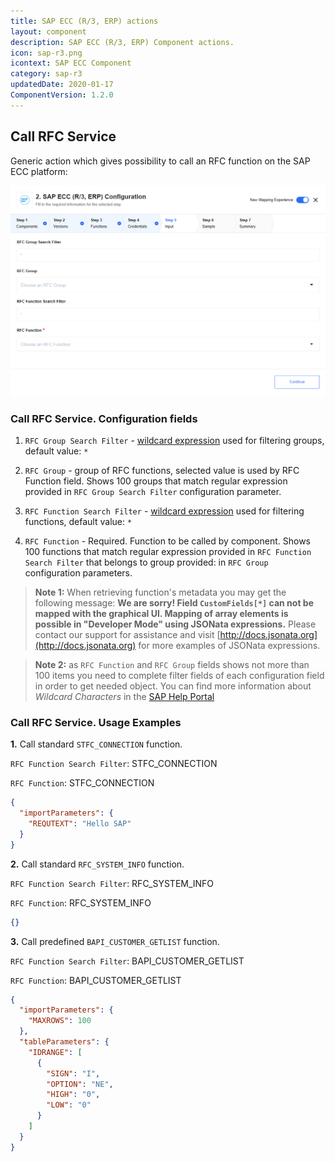 ```yaml
---
title: SAP ECC (R/3, ERP) actions
layout: component
description: SAP ECC (R/3, ERP) Component actions.
icon: sap-r3.png
icontext: SAP ECC Component
category: sap-r3
updatedDate: 2020-01-17
ComponentVersion: 1.2.0
---
```


## Call RFC Service

Generic action which gives possibility to call an RFC function on the SAP ECC platform:

![Call RFC Service](img/call-rfc-service.png)

### Call RFC Service. Configuration fields

1.  `RFC Group Search Filter` - [wildcard expression](https://help.sap.com/doc/saphelp_470/4.7/es-ES/85/dae7c04bac11d1890e0000e8322f96/content.htm?no_cache=true) used for filtering groups, default value: `*`

2.  `RFC Group` - group of RFC functions, selected value is used by RFC Function field. Shows 100 groups that match regular expression provided in `RFC Group Search Filter` configuration parameter.

3.  `RFC Function Search Filter` - [wildcard expression](https://help.sap.com/doc/saphelp_470/4.7/es-ES/85/dae7c04bac11d1890e0000e8322f96/content.htm?no_cache=true) used for filtering functions, default value: `*`

4.  `RFC Function` - Required. Function to be called by component. Shows 100 functions that match regular expression provided in `RFC Function Search Filter` that belongs to group provided: in `RFC Group` configuration parameters.

> **Note 1:** When retrieving function's metadata you may get the following message:
> **We are sorry! Field `CustomFields[*]` can not be mapped with the graphical UI. Mapping of array elements is possible in "Developer Mode" using JSONata expressions.**
> Please contact our support for assistance and visit [http://docs.jsonata.org](http://docs.jsonata.org) for more examples of JSONata expressions.

> **Note 2:** as `RFC Function` and `RFC Group` fields shows not more than 100 items you need to complete filter fields of each configuration field in order to get needed object. You can find more information about *Wildcard Characters* in the [SAP Help Portal](https://help.sap.com/doc/saphelp_470/4.7/es-ES/85/dae7c04bac11d1890e0000e8322f96/content.htm?no_cache=true)

### Call RFC Service. Usage Examples

**1.** Call standard `STFC_CONNECTION` function.

`RFC Function Search Filter`: STFC_CONNECTION

`RFC Function`: STFC_CONNECTION

```json
{
  "importParameters": {
    "REQUTEXT": "Hello SAP"
  }
}
```
**2.** Call standard `RFC_SYSTEM_INFO` function.

`RFC Function Search Filter`: RFC_SYSTEM_INFO

`RFC Function`: RFC_SYSTEM_INFO

```json
{}
```

**3.** Call predefined `BAPI_CUSTOMER_GETLIST` function.

`RFC Function Search Filter`: BAPI_CUSTOMER_GETLIST

`RFC Function`: BAPI_CUSTOMER_GETLIST

```json
{
  "importParameters": {
    "MAXROWS": 100
  },
  "tableParameters": {
    "IDRANGE": [
      {
        "SIGN": "I",
        "OPTION": "NE",
        "HIGH": "0",
        "LOW": "0"
      }
    ]
  }
}
```
